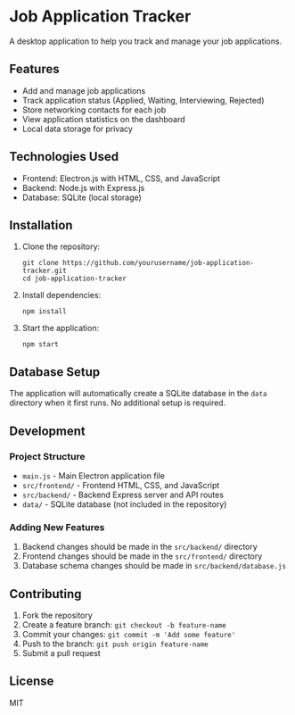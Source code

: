 # Job Application Tracker

A desktop application to help you track and manage your job applications.

## Features

- Add and manage job applications
- Track application status (Applied, Waiting, Interviewing, Rejected)
- Store networking contacts for each job
- View application statistics on the dashboard
- Local data storage for privacy

## Technologies Used

- Frontend: Electron.js with HTML, CSS, and JavaScript
- Backend: Node.js with Express.js
- Database: SQLite (local storage)

## Installation

1. Clone the repository:
   ```
   git clone https://github.com/yourusername/job-application-tracker.git
   cd job-application-tracker
   ```

2. Install dependencies:
   ```
   npm install
   ```

3. Start the application:
   ```
   npm start
   ```

## Database Setup

The application will automatically create a SQLite database in the `data` directory when it first runs. No additional setup is required.

## Development

### Project Structure

- `main.js` - Main Electron application file
- `src/frontend/` - Frontend HTML, CSS, and JavaScript
- `src/backend/` - Backend Express server and API routes
- `data/` - SQLite database (not included in the repository)

### Adding New Features

1. Backend changes should be made in the `src/backend/` directory
2. Frontend changes should be made in the `src/frontend/` directory
3. Database schema changes should be made in `src/backend/database.js`

## Contributing

1. Fork the repository
2. Create a feature branch: `git checkout -b feature-name`
3. Commit your changes: `git commit -m 'Add some feature'`
4. Push to the branch: `git push origin feature-name`
5. Submit a pull request

## License

MIT
